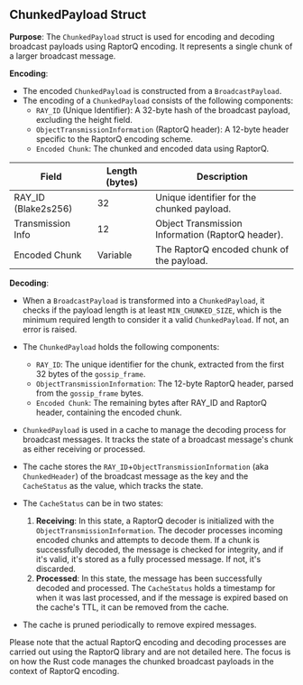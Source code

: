 ## ChunkedPayload Struct

**Purpose**: The `ChunkedPayload` struct is used for encoding and decoding broadcast payloads using RaptorQ encoding. It represents a single chunk of a larger broadcast message.

**Encoding**:

- The encoded `ChunkedPayload` is constructed from a `BroadcastPayload`.
- The encoding of a `ChunkedPayload` consists of the following components:
  - `RAY_ID` (Unique Identifier): A 32-byte hash of the broadcast payload, excluding the height field.
  - `ObjectTransmissionInformation` (RaptorQ header): A 12-byte header specific to the RaptorQ encoding scheme.
  - `Encoded Chunk`: The chunked and encoded data using RaptorQ.

| Field               | Length (bytes) | Description                       |
|---------------------|----------------|-----------------------------------|
| RAY_ID (Blake2s256) | 32             | Unique identifier for the chunked payload. |
| Transmission Info   | 12             | Object Transmission Information (RaptorQ header). |
| Encoded Chunk       | Variable       | The RaptorQ encoded chunk of the payload. |

**Decoding**:

- When a `BroadcastPayload` is transformed into a `ChunkedPayload`, it checks if the payload length is at least `MIN_CHUNKED_SIZE`, which is the minimum required length to consider it a valid `ChunkedPayload`. If not, an error is raised.

- The `ChunkedPayload` holds the following components:
  - `RAY_ID`: The unique identifier for the chunk, extracted from the first 32 bytes of the `gossip_frame`.
  - `ObjectTransmissionInformation`: The 12-byte RaptorQ header, parsed from the `gossip_frame` bytes.
  - `Encoded Chunk`: The remaining bytes after RAY_ID and RaptorQ header, containing the encoded chunk.

- `ChunkedPayload` is used in a cache to manage the decoding process for broadcast messages. It tracks the state of a broadcast message's chunk as either receiving or processed.

- The cache stores the `RAY_ID`+`ObjectTransmissionInformation` (aka `ChunkedHeader`) of the broadcast message as the key and the `CacheStatus` as the value, which tracks the state.

- The `CacheStatus` can be in two states:
  1. **Receiving**: In this state, a RaptorQ decoder is initialized with the `ObjectTransmissionInformation`. The decoder processes incoming encoded chunks and attempts to decode them. If a chunk is successfully decoded, the message is checked for integrity, and if it's valid, it's stored as a fully processed message. If not, it's discarded.
  2. **Processed**: In this state, the message has been successfully decoded and processed. The `CacheStatus` holds a timestamp for when it was last processed, and if the message is expired based on the cache's TTL, it can be removed from the cache.

- The cache is pruned periodically to remove expired messages.

Please note that the actual RaptorQ encoding and decoding processes are carried out using the RaptorQ library and are not detailed here. The focus is on how the Rust code manages the chunked broadcast payloads in the context of RaptorQ encoding.